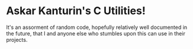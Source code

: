 # Askar Kanturin's C Utilities!
It's an assorment of random code, hopefully relatively well documented in the future, that I and anyone else who stumbles upon this can use in their projects.
